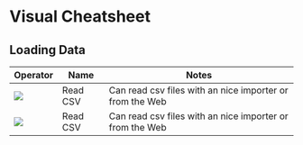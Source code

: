 # Visual Cheatsheet

## Loading Data

| Operator  | Name  |  Notes | 
|---|---|---|
| ![](https://docs.rapidminer.com/latest/studio/operators/img/operators/read-csv.svg)  | Read CSV  | Can read csv files with an nice importer or from the Web  |
| ![](https://docs.rapidminer.com/latest/studio/operators/img/operators/read-csv.svg)  | Read CSV  | Can read csv files with an nice importer or from the Web  |


## 